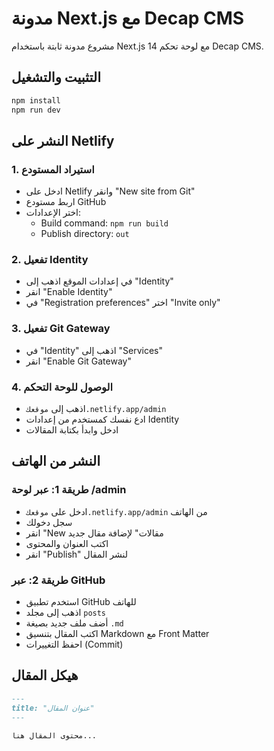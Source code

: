 # مدونة Next.js مع Decap CMS

مشروع مدونة ثابتة باستخدام Next.js 14 مع لوحة تحكم Decap CMS.

## التثبيت والتشغيل

```bash
npm install
npm run dev
```

## النشر على Netlify

### 1. استيراد المستودع
- ادخل على Netlify وانقر "New site from Git"
- اربط مستودع GitHub
- اختر الإعدادات:
  - Build command: `npm run build`
  - Publish directory: `out`

### 2. تفعيل Identity
- في إعدادات الموقع اذهب إلى "Identity"
- انقر "Enable Identity"
- في "Registration preferences" اختر "Invite only"

### 3. تفعيل Git Gateway
- في "Identity" اذهب إلى "Services"
- انقر "Enable Git Gateway"

### 4. الوصول للوحة التحكم
- اذهب إلى `موقعك.netlify.app/admin`
- ادع نفسك كمستخدم من إعدادات Identity
- ادخل وابدأ بكتابة المقالات

## النشر من الهاتف

### طريقة 1: عبر لوحة /admin
- ادخل على `موقعك.netlify.app/admin` من الهاتف
- سجل دخولك
- انقر "New مقالات" لإضافة مقال جديد
- اكتب العنوان والمحتوى
- انقر "Publish" لنشر المقال

### طريقة 2: عبر GitHub
- استخدم تطبيق GitHub للهاتف
- اذهب إلى مجلد `posts`
- أضف ملف جديد بصيغة `.md`
- اكتب المقال بتنسيق Markdown مع Front Matter
- احفظ التغييرات (Commit)

## هيكل المقال

```markdown
---
title: "عنوان المقال"
---

محتوى المقال هنا...
``` 
